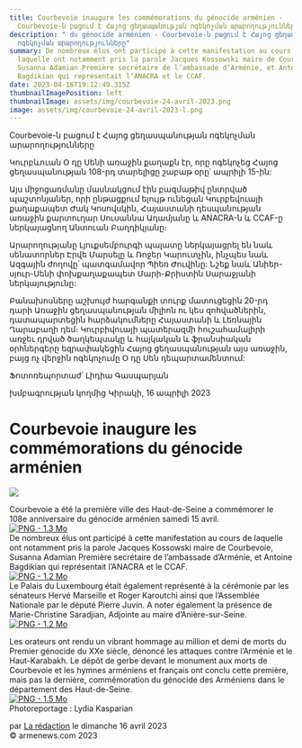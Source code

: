 ```yaml
---
title: Courbevoie inaugure les commémorations du génocide arménien -
  Courbevoie-ն բացում է Հայոց ցեղասպանության ոգեկոչման արարողությունները
description: " du génocide arménien - Courbevoie-ն բացում է Հայոց ցեղասպանության
  ոգեկոչման արարողությունները"
summary: De nombreux élus ont participé à cette manifestation au cours de
  laquelle ont notamment pris la parole Jacques Kossowski maire de Courbevoie,
  Susanna Adamian Première secrétaire de l’ambassade d’Arménie, et Antoine
  Bagdikian qui représentait l’ANACRA et le CCAF.
date: 2023-04-16T19:12:49.315Z
thumbnailImagePosition: left
thumbnailImage: assets/img/courbevoie-24-avril-2023.png
image: assets/img/courbevoie-24-avril-2023-l.png
---
```

Courbevoie-ն բացում է Հայոց ցեղասպանության ոգեկոչման արարողությունները

Կուրբևուան Օ դը Սենի առաջին քաղաքն էր, որը ոգեկոչեց Հայոց ցեղասպանության 108-րդ տարելիցը շաբաթ օրը՝ ապրիլի 15-ին:

Այս միջոցառմանը մասնակցում էին բազմաթիվ ընտրված պաշտոնյաներ, որի ընթացքում ելույթ ունեցան Կուրբեվուայի քաղաքապետ Ժակ Կոսովսկին, Հայաստանի դեսպանության առաջին քարտուղար Սուսաննա Ադամյանը և ANACRA-ն և CCAF-ը ներկայացնող Անտուան ​​Բաղդիկյանը։

Արարողությանը Լյուքսեմբուրգի պալատը ներկայացրել են նաև սենատորներ Էրվե Մարսելը և Ռոջեր Կարուտչին, ինչպես նաև Ազգային ժողովը՝ պատգամավոր Պիեռ Ժուվինը: Նշեք նաև Անիեր-սյուր-Սենի փոխքաղաքապետ Մարի-Քրիստին Սարաջյանի ներկայությունը:

Բանախոսները աշխույժ հարգանքի տուրք մատուցեցին 20-րդ դարի Առաջին ցեղասպանության միլիոն ու կես զոհվածներին, դատապարտեցին հարձակումները Հայաստանի և Լեռնային Ղարաբաղի դեմ։ Կուրբիվուայի պատերազմի հուշահամալիրի առջեւ դրված ծաղկեպսակը և հայկական և ֆրանսիական օրհներգերը եզրափակեցին Հայոց ցեղասպանության այս առաջին, բայց ոչ վերջին ոգեկոչումը Օ դը Սեն դեպարտամենտում:

Ֆոտոռեպորտաժ՝ Լիդիա Գասպարյան

խմբագրության կողմից Կիրակի, 16 ապրիլի 2023

<!--StartFragment-->

# Courbevoie inaugure les commémorations du génocide arménien

![](https://www.armenews.com/IMG/arton103135.png)

Courbevoie a été la première ville des Haut-de-Seine a commémorer le 108e anniversaire du génocide arménien samedi 15 avril.\
[![PNG - 1.3 Mo](https://www.armenews.com/local/cache-vignettes/L670xH448/capture_d_e_cran_2023-04-16_a_18.16_10-525ce.png?1681661968)](https://www.armenews.com/IMG/png/capture_d_e_cran_2023-04-16_a_18.16_10.png "png/capture_d_e_cran_2023-04-16_a_18.16_10.png")\
De nombreux élus ont participé à cette manifestation au cours de laquelle ont notamment pris la parole Jacques Kossowski maire de Courbevoie, Susanna Adamian Première secrétaire de l’ambassade d’Arménie, et Antoine Bagdikian qui représentait l’ANACRA et le CCAF.\
[![PNG - 1.2 Mo](https://www.armenews.com/local/cache-vignettes/L670xH447/capture_d_e_cran_2023-04-16_a_18.16_16-b0c3a.png?1681661969)](https://www.armenews.com/IMG/png/capture_d_e_cran_2023-04-16_a_18.16_16.png "png/capture_d_e_cran_2023-04-16_a_18.16_16.png")\
Le Palais du Luxembourg était également représenté à la cérémonie par les sénateurs Hervé Marseille et Roger Karoutchi ainsi que l’Assemblée Nationale par le député Pierre Juvin. A noter également la présence de Marie-Christine Saradjian, Adjointe au maire d’Anière-sur-Seine.\
[![PNG - 1.2 Mo](https://www.armenews.com/local/cache-vignettes/L670xH449/capture_d_e_cran_2023-04-16_a_18.16_22-a20e2.png?1681661969)](https://www.armenews.com/IMG/png/capture_d_e_cran_2023-04-16_a_18.16_22.png "png/capture_d_e_cran_2023-04-16_a_18.16_22.png")

Les orateurs ont rendu un vibrant hommage au million et demi de morts du Premier génocide du XXe siècle, dénoncé les attaques contre l’Arménie et le Haut-Karabakh. Le dépôt de gerbe devant le monument aux morts de Courbevoie et les hymnes arméniens et français ont conclu cette première, mais pas la dernière, commémoration du génocide des Arméniens dans le département des Haut-de-Seine.\
[![PNG - 1.5 Mo](https://www.armenews.com/local/cache-vignettes/L670xH367/capture_d_e_cran_2023-04-16_a_18.16_29-fd320.png?1681663854)](https://www.armenews.com/IMG/png/capture_d_e_cran_2023-04-16_a_18.16_29.png "png/capture_d_e_cran_2023-04-16_a_18.16_29.png")\
Photoreportage : Lydia Kasparian

par [La rédaction](https://www.armenews.com/spip.php?page=auteur&id_auteur=4) le dimanche 16 avril 2023\
© armenews.com 2023

<!--EndFragment-->